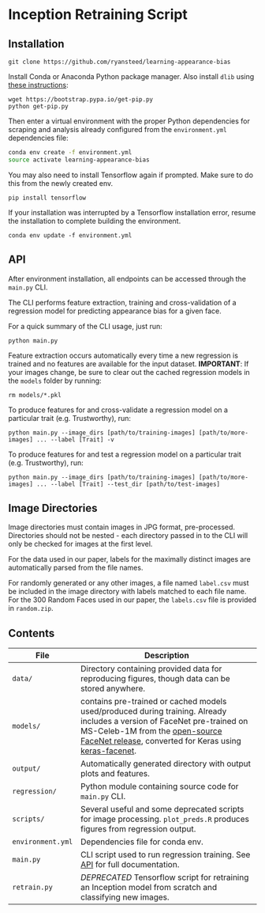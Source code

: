 # Inception Retraining Script

## Installation
`git clone https://github.com/ryansteed/learning-appearance-bias`

Install Conda or Anaconda Python package manager. Also install `dlib` using [these instructions](https://github.com/ageitgey/face_recognition/issues/120):
```
wget https://bootstrap.pypa.io/get-pip.py
python get-pip.py
```

Then enter a virtual environment with the proper Python dependencies for scraping and analysis already configured from the `environment.yml` dependencies file:
```bash
conda env create -f environment.yml
source activate learning-appearance-bias
```

You may also need to install Tensorflow again if prompted. Make sure to do this from the newly created env.

`pip install tensorflow`

If your installation was interrupted by a Tensorflow installation error, resume the installation to complete building the environment.

`conda env update -f environment.yml`

## API

After environment installation, all endpoints can be accessed through the `main.py` CLI.

The CLI performs feature extraction, training and cross-validation of a regression model for predicting appearance bias for a given face.

For a quick summary of the CLI usage, just run:

`python main.py`

Feature extraction occurs automatically every time a new regression is trained and no features are available for the input dataset. 
**IMPORTANT**: If your images change, be sure to clear out the cached regression models in the `models` folder by running:

`rm models/*.pkl`

To produce features for and cross-validate a regression model on a particular trait (e.g. Trustworthy), run:
```
python main.py --image_dirs [path/to/training-images] [path/to/more-images] ... --label [Trait] -v
```

To produce features for and test a regression model on a particular trait (e.g. Trustworthy), run:
```
python main.py --image_dirs [path/to/training-images] [path/to/more-images] ... --label [Trait] --test_dir [path/to/test-images]
```

## Image Directories
Image directories must contain images in JPG format, pre-processed. Directories should not be nested - each directory 
passed in to the CLI will only be checked for images at the first level.

For the data used in our paper, labels for the maximally distinct images are automatically parsed from the file names.

For randomly generated or any other images, a file named `label.csv` must be included in the image directory with labels 
matched to each file name. 
For the 300 Random Faces used in our paper, the `labels.csv` file is provided in `random.zip`.

## Contents

|File|Description|
|---|---|
|`data/`| Directory containing provided data for reproducing figures, though data can be stored anywhere.|
|`models/`| contains pre-trained or cached models used/produced during training. Already includes a version of FaceNet pre-trained on MS-Celeb-1M from the [open-source FaceNet release](https://github.com/davidsandberg/facenet), converted for Keras using [keras-facenet](https://github.com/nyoki-mtl/keras-facenet).|
|`output/`| Automatically generated directory with output plots and features.|
|`regression/`| Python module containing source code for `main.py` CLI.|
|`scripts/`| Several useful and some deprecated scripts for image processing. `plot_preds.R` produces figures from regression output.|
|`environment.yml`|Dependencies file for conda env.|
|`main.py`| CLI script used to run regression training. See [API](#api) for full documentation.|
|`retrain.py`| *DEPRECATED* Tensorflow script for retraining an Inception model from scratch and classifying new images.|


